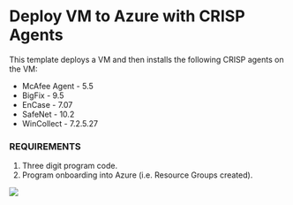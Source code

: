 # Deploy VM to Azure with CRISP Agents

This template deploys a VM and then installs the following CRISP agents on the VM:
* McAfee Agent - 5.5
* BigFix - 9.5
* EnCase - 7.07
* SafeNet - 10.2
* WinCollect - 7.2.5.27

### REQUIREMENTS
1. Three digit program code.
2. Program onboarding into Azure (i.e. Resource Groups created).

<a href="https://portal.azure.us/#create/Microsoft.Template/uri/https%3A%2F%2Fcoreinteastarm.blob.core.usgovcloudapi.net%2Ftemplates%2Fazuredeploy.json%3Fsv%3D2017-07-29%26ss%3Dbfqt%26srt%3Dsco%26sp%3Drlp%26se%3D2021-11-15T00%3A42%3A36Z%26st%3D2018-11-14T16%3A42%3A36Z%26spr%3Dhttps%26sig%3DgWbkQ18UoAl8bSg7qOgLQyOHf485N7i6lkfzWfYBdUo%253D" target="_blank">
    <img src="https://azuredeploy.net/AzureGov.png"/>
</a>
